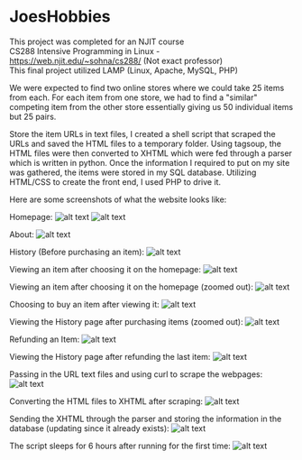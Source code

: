 # JoesHobbies

This project was completed for an NJIT course<br>
CS288 Intensive Programming in Linux - https://web.njit.edu/~sohna/cs288/ (Not exact professor)<br>
This final project utilized LAMP (Linux, Apache, MySQL, PHP)

We were expected to find two online stores where we could take 25 items from each. For each item from one store, we had to find a "similar" competing item from the other store essentially giving us 50 individual items but 25 pairs. 

Store the item URLs in text files, I created a shell script that scraped the URLs and saved the HTML files to a temporary folder. Using tagsoup, the HTML files were then converted to XHTML which were fed through a parser which is written in python. Once the information I required to put on my site was gathered, the items were stored in my SQL database. Utilizing HTML/CSS to create the front end, I used PHP to drive it.

Here are some screenshots of what the website looks like:

Homepage:
![alt text](https://github.com/jsgit21/JoesHobbies/blob/main/README_screenshots/home.png?raw=true)
![alt text](https://github.com/jsgit21/JoesHobbies/blob/main/README_screenshots/home2.png?raw=true)

About:
![alt text](https://github.com/jsgit21/JoesHobbies/blob/main/README_screenshots/about.png?raw=true)

History (Before purchasing an item):
![alt text](https://github.com/jsgit21/JoesHobbies/blob/main/README_screenshots/historyBefore.png?raw=true)

Viewing an item after choosing it on the homepage:
![alt text](https://github.com/jsgit21/JoesHobbies/blob/main/README_screenshots/viewItem.png?raw=true)

Viewing an item after choosing it on the homepage (zoomed out):
![alt text](https://github.com/jsgit21/JoesHobbies/blob/main/README_screenshots/viewItem-zoomed.png?raw=true)

Choosing to buy an item after viewing it:
![alt text](https://github.com/jsgit21/JoesHobbies/blob/main/README_screenshots/buyItem.png?raw=true)

Viewing the History page after purchasing items (zoomed out):
![alt text](https://github.com/jsgit21/JoesHobbies/blob/main/README_screenshots/historyAfter.png?raw=true)

Refunding an Item:
![alt text](https://github.com/jsgit21/JoesHobbies/blob/main/README_screenshots/refundItem.png?raw=true)

Viewing the History page after refunding the last item:
![alt text](https://github.com/jsgit21/JoesHobbies/blob/main/README_screenshots/historyAfterRefund.png?raw=true)

Passing in the URL text files and using curl to scrape the webpages:
![alt text](https://github.com/jsgit21/JoesHobbies/blob/main/README_screenshots/start-scraping.png?raw=true)

Converting the HTML files to XHTML after scraping:
![alt text](https://github.com/jsgit21/JoesHobbies/blob/main/README_screenshots/html-to-xhtml.png?raw=true)

Sending the XHTML through the parser and storing the information in the database (updating since it already exists):
![alt text](https://github.com/jsgit21/JoesHobbies/blob/main/README_screenshots/parse-and-store.png?raw=true)

The script sleeps for 6 hours after running for the first time:
![alt text](https://github.com/jsgit21/JoesHobbies/blob/main/README_screenshots/sleep.png?raw=true)
